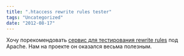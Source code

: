 ```yaml
---
title: ".htaccess rewrite rules tester"
tags: "Uncategorized"
date: "2012-08-17"
---
```


Хочу порекомендовать [сервис для тестирования rewrite rules](https://htaccess.madewithlove.be/) под Apache. Нам на проекте он оказался весьма полезным.
